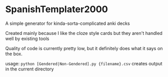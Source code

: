 # SpanishTemplater2000
A simple generator for kinda-sorta-complicated anki decks

Created mainly because I like the cloze style cards but they aren't handled well by existing tools

Quality of code is currently pretty low, but it definitely does what it says on the box.

usage: `python [Gendered|Non-Gendered].py {filename}.csv` creates output in the current directory